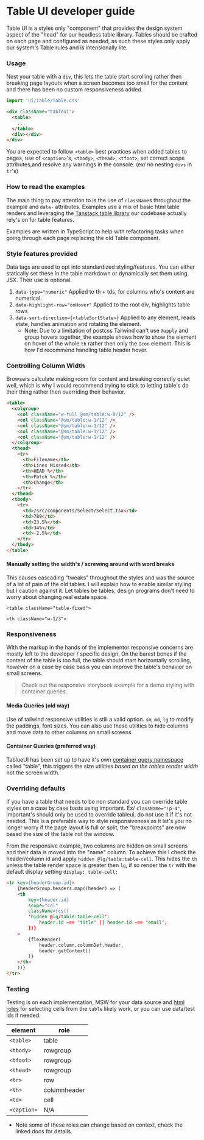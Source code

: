 # Table UI developer guide

Table UI is a styles only "component" that provides the design system aspect of the "head" for our headless table library. Tables should be crafted on each page and configured as needed, as such these styles only apply our system's Table rules and is intensionally lite.

### Usage

Nest your table with a `div`, this lets the table start scrolling rather then breaking page layouts when a screen becomes too small for the content and there has been no custom responsiveness added.

```js
import 'ui/Table/Table.css'
```

```html
<div className="tableui">
  <table>
    ...
  </table>
  <div></div>
</div>
```

You are expected to follow `<table>` best practices when added tables to pages, use of `<caption>`'s, `<tbody>`, `<thead>`, `<tfoot>`, set correct scope attributes,and resolve any warnings in the console. (ex/ no nesting `divs` in `tr`'s)

### How to read the examples

The main thing to pay attention to is the use of `className`s throughout the example and `data-` attributes. Examples use a mix of basic html table renders and leveraging the [Tanstack table library](https://tanstack.com/table/v8/docs/guide/introduction) our codebase actually rely's on for table features.

Examples are written in TypeScript to help with refactoring tasks when going through each page replacing the old Table component.

### Style features provided

Data tags are used to opt into standardized styling/features. You can either statically set these in the table markdown or dynamically set them using JSX. Their use is optional.

1. `data-type="numeric"` Applied to th + tds, for columns who's content are numerical.
2. `data-highlight-row="onHover"` Applied to the root div, highlights table rows
3. `data-sort-direction={<tableSortState>}` Applied to any element, reads state, handles animation and rotating the element.
   - Note: Due to a limitation of postcss Tailwind can't use `@apply` and group hovers together, the example shows how to show the element on hover of the whole `th` rather then only the `Icon` element. This is how I'd recommend handling table header hover.

### Controlling Column Width

Browsers calculate making room for content and breaking correctly quiet well, which is why I would recommend trying to stick to letting table's do their thing rather then overriding their behavior.

```html
<table>
  <colgroup>
    <col className="w-full @sm/table:w-8/12" />
    <col className="@sm/table:w-1/12" />
    <col className="@sm/table:w-1/12" />
    <col className="@sm/table:w-1/12" />
    <col className="@sm/table:w-1/12" />
  </colgroup>
  <thead>
    <tr>
      <th>Filename</th>
      <th>Lines Missed</th>
      <th>HEAD %</th>
      <th>Patch %</th>
      <th>Change</th>
    </tr>
  </thead>
  <tbody>
    <tr>
      <td>/src/components/Select/Select.tsx</td>
      <td>789</td>
      <td>23.5%</td>
      <td>34%</td>
      <td>-2.5%</td>
    </tr>
  </tbody>
</table>
```

#### Manually setting the width's / screwing around with word breaks

This causes cascading "tweaks" throughout the styles and was the source of a lot of pain of the old tables. I will explain how to enable similar styling but I caution against it. Let tables be tables, design programs don't need to worry about changing real estate space.

`<table className="table-fixed">`

`<th className="w-1/3">`

### Responsiveness

With the markup in the hands of the implementor responsive concerns are mostly left to the developer / specific design. On the barest bones if the content of the table is too full, the table should start horizontally scrolling, however on a case by case basis you can improve the table's behavior on small screens.

> Check out the responsive storybook example for a demo styling with container queries.

#### Media Queries (old way)

Use of tailwind responsive utilities is still a valid option. `sm`, `md`, `lg` to modify the paddings, font sizes. You can also use these utilities to hide columns and move data to other columns on small screens.

#### Container Queries (preferred way)

TablueUI has been set up to have it's own [container query namespace](https://github.com/tailwindlabs/tailwindcss-container-queries) called "table", this triggers the size utilities _based on the tables render width_ not the screen width.

### Overriding defaults

If you have a table that needs to be non standard you can override table styles on a case by case basis using important. Ex/ `className="!p-4"`, important's should only be used to override tableui, do not use it if it's not needed. This is a preferable way to style responsiveness as it let's you no longer worry if the page layout is full or split, the "breakpoints" are now based the size of the table not the window.

From the responsive example, two columns are hidden on small screens and their data is moved into the "name" column. To achieve this I check the header/column id and apply `hidden @lg/table:table-cell`. This hides the `th` unless the table render space is greater then `lg`, if so render the `tr` with the default display setting `display: table-cell;`

```html
<tr key={headerGroup.id}>
    {headerGroup.headers.map((header) => (
    <th
        key={header.id}
        scope="col"
        className={cs({
        'hidden @lg/table:table-cell':
            header.id === 'title' || header.id === 'email',
        })}
    >
        {flexRender(
            header.column.columnDef.header,
            header.getContext()
        )}
    </th>
    ))}
</tr>
```

### Testing

Testing is on each implementation, MSW for your data source and [html roles](https://www.w3.org/TR/html-aria/#docconformance) for selecting cells from the `table` likely work, or you can use data/test ids if needed.

| element     | role         |
| ----------- | ------------ |
| `<table>`   | table        |
| `<tbody>`   | rowgroup     |
| `<tfoot>`   | rowgroup     |
| `<thead>`   | rowgroup     |
| `<tr>`      | row          |
| `<th>`      | columnheader |
| `<td>`      | cell         |
| `<caption>` | N/A          |

- Note some of these roles can change based on context, check the linked docs for details.
